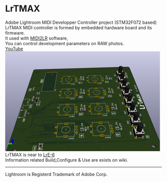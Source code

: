 # LrTMAX
Adobe Lightroom MIDI Developper Controller project (STM32F072 based)  
LrTMAX MIDI controller is formed by embedded hardware board and its firmware.  
It used with [MIDI2LR](https://github.com/rsjaffe/MIDI2LR) software,  
You can control development parameters on RAW photos.  
[YouTube](https://www.youtube.com/watch?v=oeDpP1sG9_Y)  
![LrTMAX_photo.png](LrTMAX_photo.png)  
LrTMAX is near to [LrE-6](https://github.com/remov-b4-flight/LrTMAX)  
Information related Build,Configure & Use are exists on wiki.  
***
Lightroom is Registerd Trademark of Adobe Corp.